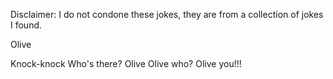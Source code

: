 Disclaimer: I do not condone these jokes, they are from a collection of jokes I found.

Olive

Knock-knock
Who's there?
Olive
Olive who?
Olive you!!!

